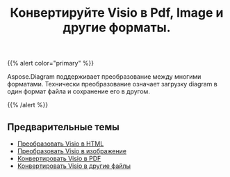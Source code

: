 ﻿---
title: Конвертируйте Visio в Pdf, Image и другие форматы.
linktitle: Diagram Преобразования
type: docs
weight: 65
url: /ru/java/convert-diagram-to-different-formats/
description: Конвертируйте Visio файлов в Visio, PDF, CSV, JPG, HTML, BMP, PNG, EMF, SVG, TIFF, XPS и другие.
---
{{% alert color="primary" %}}

Aspose.Diagram поддерживает преобразование между многими форматами. Технически преобразование означает загрузку diagram в один формат файла и сохранение его в другом.

{{% /alert %}}

## **Предварительные темы**
- [Преобразовать Visio в HTML](/diagram/ru/java/convert-visio-to-html/)
- [Преобразовать Visio в изображение](/diagram/ru/java/convert-visio-to-image/)
- [Конвертировать Visio в PDF](/diagram/ru/java/convert-visio-to-pdf/)
- [Конвертировать Visio в другие файлы](/diagram/ru/java/convert-visio-to-other-files/)
